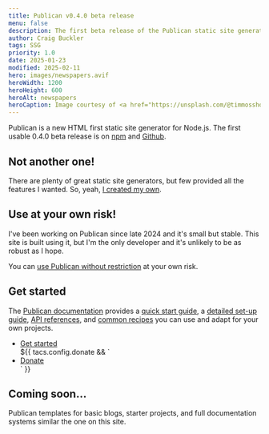 ```yaml
---
title: Publican v0.4.0 beta release
menu: false
description: The first beta release of the Publican static site generator is now available for you to try.
author: Craig Buckler
tags: SSG
priority: 1.0
date: 2025-01-23
modified: 2025-02-11
hero: images/newspapers.avif
heroWidth: 1200
heroHeight: 600
heroAlt: newspapers
heroCaption: Image courtesy of <a href="https://unsplash.com/@timmossholder">Tim Mossholder</a>
---
```


Publican is a new HTML first static site generator for Node.js. The first usable 0.4.0 beta release is on [npm](https://www.npmjs.com/package/publican) and [Github](https://github.com/craigbuckler/publican).


## Not another one!

There are plenty of great static site generators, but few provided all the features I wanted. So, yeah, [I created my own](--ROOT--news/why-another-ssg/).


## Use at your own risk!

I've been working on Publican since late 2024 and it's small but stable. This site is built using it, but I'm the only developer and it's unlikely to be as robust as I hope.

You can [use Publican without restriction](--ROOT--about/licence/) at your own risk.


## Get started

The [Publican documentation](--ROOT--docs/) provides a [quick start guide](--ROOT--docs/quickstart/concepts/), a [detailed set-up guide](--ROOT--docs/setup/content/), [API references](--ROOT--docs/reference/publican-options/), and [common recipes](--ROOT--docs/recipe/) you can use and adapt for your own projects.

<ul class="flexcenter">
  <li><a href="--ROOT--docs/quickstart/concepts/" class="button">Get started</a></li>
  ${{ tacs.config.donate && `<li><a href="${ tacs.config.donate }" class="button">Donate</a></li>` }}
</ul>


## Coming soon...

Publican templates for basic blogs, starter projects, and full documentation systems similar the one on this site.
